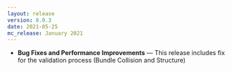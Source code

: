 ```yaml
---
layout: release
version: 8.0.3
date: 2021-05-25
mc_release: January 2021
---
```


* **Bug Fixes and Performance Improvements** — This release includes fix for the validation process (Bundle Collision and Structure)
